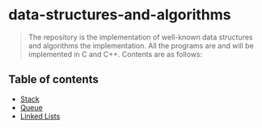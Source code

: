# data-structures-and-algorithms

> The repository is the implementation of well-known data structures and algorithms the implementation. 
> All the programs are and will be implemented in C and C++. Contents are as follows:

## Table of contents

- [Stack](https://github.com/PradeepKumar1994/data-structures-and-algorithms/blob/main/stack/stack.c)
- [Queue](https://github.com/PradeepKumar1994/data-structures-and-algorithms/blob/main/queue/queue.c)
- [Linked Lists](#linked-lists)
